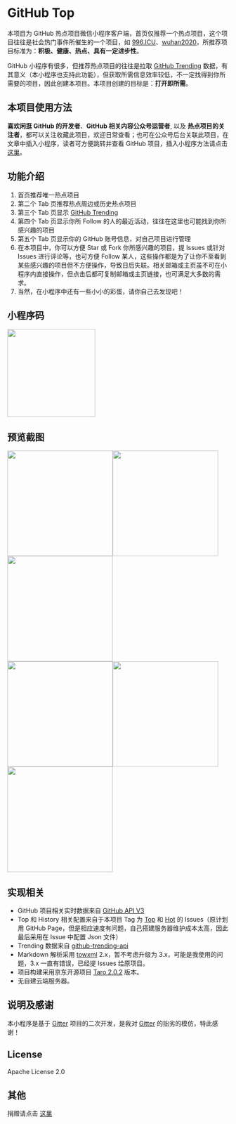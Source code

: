 # GitHub Top

本项目为 GitHub 热点项目微信小程序客户端，首页仅推荐一个热点项目，这个项目往往是社会热门事件所催生的一个项目，如 [996.ICU](https://github.com/996icu/996.ICU)、[wuhan2020](https://github.com/wuhan2020/wuhan2020)，所推荐项目标准为：**积极、健康、热点、具有一定进步性**。

GitHub 小程序有很多，但推荐热点项目的往往是拉取 [GitHub Trending](https://github.com/trending) 数据，有其意义（本小程序也支持此功能），但获取所需信息效率较低，不一定找得到你所需要的项目，因此创建本项目。本项目创建的目标是：**打开即所需**。

## 本项目使用方法

**喜欢闲逛 GitHub 的开发者**、**GitHub 相关内容公众号运营者**, 以及 **热点项目的关注者**，都可以关注收藏此项目，欢迎日常查看；也可在公众号后台关联此项目，在文章中插入小程序，读者可方便跳转并查看 GitHub 项目，插入小程序方法请点击 [这里](https://renyuzhuo.cn/#/issues/48)。

## 功能介绍

1. 首页推荐唯一热点项目
2. 第二个 Tab 页推荐热点周边或历史热点项目
3. 第三个 Tab 页显示 [GitHub Trending](https://github.com/trending)
4. 第四个 Tab 页显示你所 Follow 的人的最近活动，往往在这里也可能找到你所感兴趣的项目
5. 第五个 Tab 页显示你的 GitHub 账号信息，对自己项目进行管理
6. 在本项目中，你可以方便 Star 或 Fork 你所感兴趣的项目，提 Issues 或针对 Issues 进行评论等，也可方便 Follow 某人，这些操作都是为了让你不至看到某些感兴趣的项目但不方便操作，导致日后失联。相关邮箱或主页虽不可在小程序内直接操作，但点击后都可复制邮箱或主页链接，也可满足大多数的需求。
7. 当然，在小程序中还有一些小小的彩蛋，请你自己去发现吧！

## 小程序码

<img width='200' src='https://api.renyuzhuo.cn/code.jpg'>

## 预览截图

<img width='240' src='https://api.renyuzhuo.cn/screenshot/p0.png'><img width='240' src='https://api.renyuzhuo.cn/screenshot/p1.png'><img width='240' src='https://api.renyuzhuo.cn/screenshot/p2.png'><br/><img width='240' src='https://api.renyuzhuo.cn/screenshot/p3.png'><img width='240' src='https://api.renyuzhuo.cn/screenshot/p4.png'><img width='240' src='https://api.renyuzhuo.cn/screenshot/p5.png'>

## 实现相关

- GitHub 项目相关实时数据来自 [GitHub API V3](https://developer.github.com/v3/)
- Top 和 History 相关配置来自于本项目 Tag 为 [Top](https://github.com/renyuzhuo/GitHub-Top/issues?q=is%3Aissue+is%3Aopen+label%3ATop) 和 [Hot](https://github.com/renyuzhuo/GitHub-Top/issues?q=is%3Aissue+is%3Aopen+label%3AHot) 的 Issues（原计划用 GitHub Page，但是相应速度有问题，自己搭建服务器维护成本太高，因此最后采用在 Issue 中配置 Json 文件）
- Trending 数据来自 [github-trending-api](https://github.com/huchenme/github-trending-api)
- Markdown 解析采用 [towxml](https://github.com/sbfkcel/towxml) 2.x，暂不考虑升级为 3.x，可能是我使用的问题，3.x 一直有错误，已经提 Issues 给原项目。
- 项目构建采用京东开源项目 [Taro 2.0.2](https://taro.aotu.io/) 版本。
- 无自建云端服务器。

## 说明及感谢

本小程序是基于 [Gitter](https://github.com/huangjianke/Gitter) 项目的二次开发，是我对 [Gitter](https://github.com/huangjianke/Gitter) 的拙劣的模仿，特此感谢！

## License

Apache License 2.0

## 其他

捐赠请点击 [这里](https://renyuzhuo.cn/donate)
